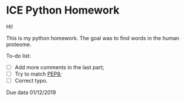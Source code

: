 # ICE Python Homework

Hi!

This is my python homework. The goal was to find words in the human proteome. 

To-do list:

- [ ] Add more comments in the last part;
- [ ] Try to match [PEP8](https://www.python.org/dev/peps/pep-0008/);
- [ ] Correct typo.

Due data 01/12/2019
